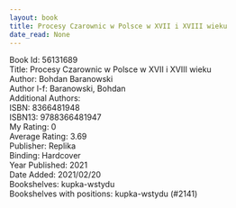 ```yaml
---
layout: book
title: Procesy Czarownic w Polsce w XVII i XVIII wieku
date_read: None
---
```


Book Id: 56131689<br />
Title: Procesy Czarownic w Polsce w XVII i XVIII wieku<br />
Author: Bohdan Baranowski<br />
Author l-f: Baranowski, Bohdan<br />
Additional Authors: <br />
ISBN: 8366481948<br />
ISBN13: 9788366481947<br />
My Rating: 0<br />
Average Rating: 3.69<br />
Publisher: Replika <br />
Binding: Hardcover<br />
Year Published: 2021<br />
Date Added: 2021/02/20<br />
Bookshelves: kupka-wstydu<br />
Bookshelves with positions: kupka-wstydu (#2141)<br />

